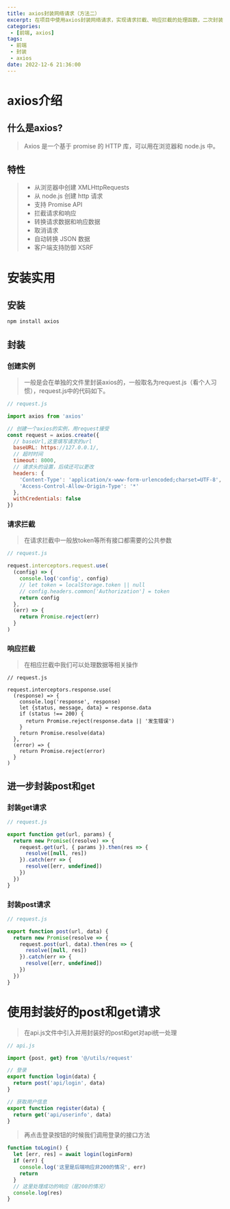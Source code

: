 ```yaml
---
title: axios封装网络请求（方法二）
excerpt: 在项目中使用axios封装网络请求，实现请求拦截、响应拦截的处理函数，二次封装post请求和get请求
categories:
 - [前端, axios]
tags: 
 - 前端
 - 封装
 - axios
date: 2022-12-6 21:36:00
---
```


# axios介绍

## 什么是axios?

> Axios 是一个基于 promise 的 HTTP 库，可以用在浏览器和 node.js 中。

## 特性

> * 从浏览器中创建 XMLHttpRequests
> * 从 node.js 创建 http 请求
> * 支持 Promise API
> * 拦截请求和响应
> * 转换请求数据和响应数据
> * 取消请求
> * 自动转换 JSON 数据
> * 客户端支持防御 XSRF

# 安装实用

## 安装

```bash
npm install axios
```

## 封装

### 创建实例

> 一般是会在单独的文件里封装axios的，一般取名为request.js（看个人习惯），request.js中的代码如下。

```javascript
// request.js

import axios from 'axios'

// 创建一个axios的实例，用request接受
const request = axios.create({
  // baseUrl,这里填写请求的url
  baseURL: https://127.0.0.1/, 
  // 超时时间
  timeout: 8000,
  // 请求头的设置，后续还可以更改
  headers: {
    'Content-Type': 'application/x-www-form-urlencoded;charset=UTF-8',
    'Access-Control-Allow-Origin-Type': '*'
  },
  withCredentials: false
})
```

### 请求拦截

> 在请求拦截中一般放token等所有接口都需要的公共参数

```javascript
// request.js

request.interceptors.request.use(
  (config) => {
    console.log('config', config)
    // let token = localStorage.token || null
    // config.headers.common['Authorization'] = token
    return config
  },
  (err) => {
    return Promise.reject(err)
  }
)
```

### 响应拦截

> 在相应拦截中我们可以处理数据等相关操作

```javasc
// request.js

request.interceptors.response.use(
  (response) => {
    console.log('response', response)
    let {status, message, data} = response.data
    if (status !== 200) {
      return Promise.reject(response.data || '发生错误')
    }
    return Promise.resolve(data)
  },
  (error) => {
    return Promise.reject(error)
  }
)
```

## 进一步封装post和get

### 封装get请求

```javascript
// request.js

export function get(url, params) {
  return new Promise((resolve) => {
    request.get(url, { params }).then(res => {
      resolve([null, res])
    }).catch(err => {
      resolve([err, undefined])
    })
  })
}
```

### 封装post请求

```javascript
// request.js

export function post(url, data) {
  return new Promise(resolve => {
    request.post(url, data).then(res => {
      resolve([null, res])
    }).catch(err => {
      resolve([err, undefined])
    })
  })
}
```

# 使用封装好的post和get请求

> 在api.js文件中引入并用封装好的post和get对api统一处理

```javascript
// api.js

import {post, get} from '@/utils/request'

// 登录
export function login(data) {
  return post('api/login', data)
}

// 获取用户信息
export function register(data) {
  return get('api/userinfo', data)
}
```

> 再点击登录按钮的时候我们调用登录的接口方法

```js
function toLogin() {
  let [err, res] = await login(loginForm)
  if (err) {
    console.log('这里是后端响应非200的情况', err)
    return
  }
  // 这里处理成功的响应（是200的情况）
  console.log(res)
}
```

